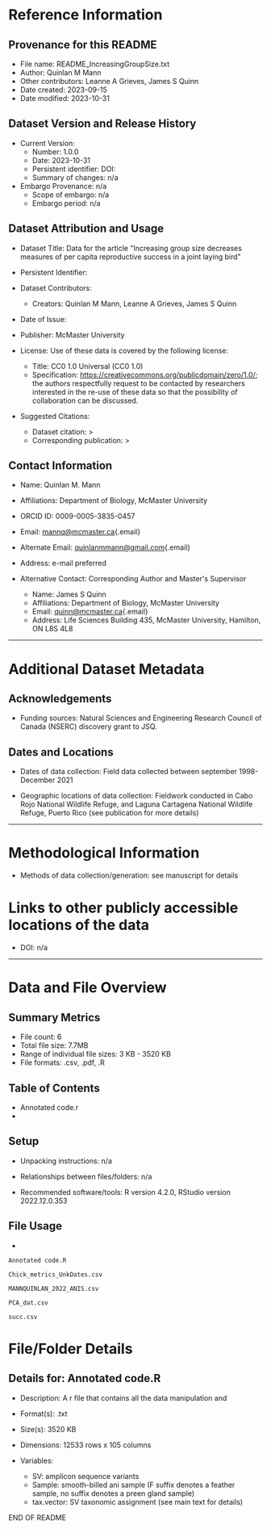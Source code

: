 # Reference Information

## Provenance for this README

-   File name: README_IncreasingGroupSize.txt
-   Author: Quinlan M Mann
-   Other contributors: Leanne A Grieves, James S Quinn
-   Date created: 2023-09-15
-   Date modified: 2023-10-31

## Dataset Version and Release History

-   Current Version:
    -   Number: 1.0.0
    -   Date: 2023-10-31
    -   Persistent identifier: DOI: 
    -   Summary of changes: n/a
-   Embargo Provenance: n/a
    -   Scope of embargo: n/a
    -   Embargo period: n/a

## Dataset Attribution and Usage

-   Dataset Title: Data for the article "Increasing group size decreases measures of per capita reproductive success in a joint laying bird"

-   Persistent Identifier:

-   Dataset Contributors:

    -   Creators: Quinlan M Mann, Leanne A Grieves, James S Quinn

-   Date of Issue:

-   Publisher: McMaster University

-   License: Use of these data is covered by the following license:

    -   Title: CC0 1.0 Universal (CC0 1.0)
    -   Specification: <https://creativecommons.org/publicdomain/zero/1.0/>; the authors respectfully request to be contacted by researchers interested in the re-use of these data so that the possibility of collaboration can be discussed.

-   Suggested Citations:

    -   Dataset citation: \> 
    -   Corresponding publication: \> 

## Contact Information

-   Name: Quinlan M. Mann

-   Affiliations: Department of Biology, McMaster University

-   ORCID ID: 0009-0005-3835-0457

-   Email: [mannq\@mcmaster.ca](mailto:mannq@mcmaster.ca){.email}

-   Alternate Email: [quinlanmmann\@gmail.com](mailto:quinlanmmann@gmail.com){.email}

-   Address: e-mail preferred

-   Alternative Contact: Corresponding Author and Master's Supervisor

    -   Name: James S Quinn
    -   Affiliations: Department of Biology, McMaster University
    -   Email: [quinn\@mcmaster.ca](mailto:quinn@mcmaster.ca){.email}
    -   Address: Life Sciences Building 435, McMaster University, Hamilton, ON L8S 4L8

------------------------------------------------------------------------

# Additional Dataset Metadata

## Acknowledgements

-   Funding sources: Natural Sciences and Engineering Research Council of Canada (NSERC) discovery grant to JSQ.

## Dates and Locations

-   Dates of data collection: Field data collected between september 1998-December 2021

-   Geographic locations of data collection: Fieldwork conducted in Cabo Rojo National Wildlife Refuge, and Laguna Cartagena National Wildlife Refuge, Puerto Rico (see publication for more details)

------------------------------------------------------------------------

# Methodological Information

-   Methods of data collection/generation: see manuscript for details

# Links to other publicly accessible locations of the data

-   DOI: n/a
------------------------------------------------------------------------

# Data and File Overview

## Summary Metrics

-   File count: 6
-   Total file size: 7.7MB
-   Range of individual file sizes: 3 KB - 3520 KB
-   File formats: .csv, .pdf, .R

## Table of Contents

-   Annotated code.r
-   

## Setup

-   Unpacking instructions: n/a

-   Relationships between files/folders: n/a

-   Recommended software/tools: R version 4.2.0, RStudio version 2022.12.0.353

## File Usage

-   

    Annotated code.R
    
    Chick_metrics_UnkDates.csv

    MANNQUINLAN_2022_ANIS.csv

    PCA_dat.csv
    
    succ.csv
    
# File/Folder Details

## Details for: Annotated code.R

-   Description: A r file that contains all the data manipulation and 

-   Format(s): .txt

-   Size(s): 3520 KB

-   Dimensions: 12533 rows x 105 columns

-   Variables:

    -   SV: amplicon sequence variants
    -   Sample: smooth-billed ani sample (F suffix denotes a feather sample, no suffix denotes a preen gland sample)
    -   tax.vector: SV taxonomic assignment (see main text for details)

END OF README
